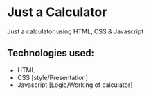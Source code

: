 # Just a Calculator
 Just a calculator using HTML, CSS &amp; Javascript
 
## Technologies used: 
- HTML
- CSS [style/Presentation]
- Javascript [Logic/Working of calculator]
